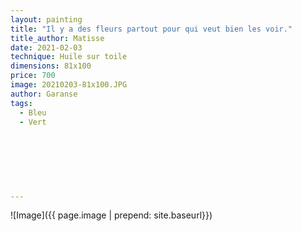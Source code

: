 ```yaml
---
layout: painting
title: "Il y a des fleurs partout pour qui veut bien les voir."                    
title_author: Matisse                                             
date: 2021-02-03 
technique: Huile sur toile 
dimensions: 81x100
price: 700
image: 20210203-81x100.JPG
author: Garanse
tags:
  - Bleu
  - Vert
  
  
  
  
  
  
  
---
```

![Image]({{ page.image | prepend: site.baseurl}})

